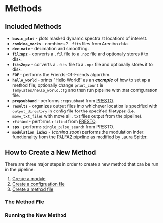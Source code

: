 # Methods


## Included Methods
* **`basic_plot`** - plots masked dynamic spectra at locations of interest.
* **`combine_mocks`** - combines 2 `.fits` files from Arecibo data.
* **`decimate`** - decimation and smoothing.
* **`fil2npz`** - converts a `.fil` file to a `.npz` file and optionally stores it to disk.
* **`fits2npz`** - converts a `.fits` file to a `.npz` file and optionally stores it to disk.
* **`FOF`** - performs the Friends-Of-Friends algorithm.
* **`hello_world`** - prints "Hello World!" as an ***example*** of how to set up a method file; optionally change `print_count` in `Templates/hello_world.cfg` and then run pipeline with that configuration file.
* **`prepsubband`** - performs `prepsubband` from [PRESTO](https://www.cv.nrao.edu/~sransom/presto/).
* **`results`** - organizes output files into whichever location is specified with `output_directory` in config file for the specified filetypes (i.e. `move_txt_files` with move all `.txt` files output from the pipeline).
* **`rfifind`** - performs `rfifind` from [PRESTO](https://www.cv.nrao.edu/~sransom/presto/).
* **`sps`** - performs `single_pulse_search` from PRESTO.
* **`modulation_index`** - (*coming soon*) performs the [modulation index](https://github.com/federatedcloud/modulation_index#modulation_index) functionality from the [PALFA2 pipeline](https://github.com/federatedcloud/transients_pipeline2#transients_pipeline2) as modified by Laura Spitler.



## How to Create a New Method

There are three major steps in order to create a new method that can be run in the pipeline:
1. [Create a module](https://github.com/federatedcloud/FRB_pipeline/tree/master/Pipeline/Modules#how-to-create-a-new-module)
2. [Create a configruation file](https://github.com/federatedcloud/FRB_pipeline/tree/master/Pipeline/Templates#how-to-create-a-new-configuration-file)
3. [Create a method file](#the-method-file)

### The Method File


### Running the New Method

